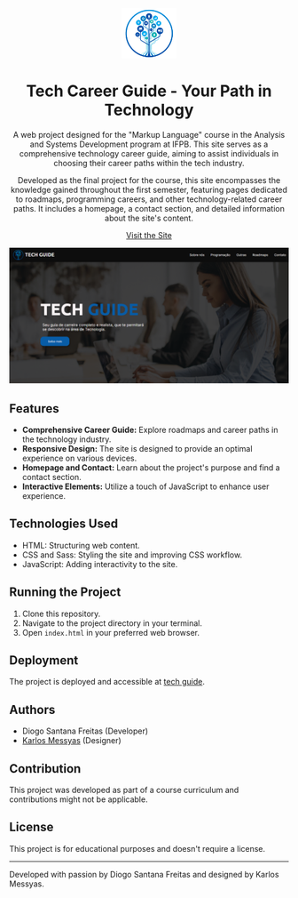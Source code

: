 
<div align="center">
  <img src="/imagens/Logo-tech.png" alt="Tech Career Guide" width="100"/>

  # Tech Career Guide - Your Path in Technology

  A web project designed for the "Markup Language" course in the Analysis and Systems Development program at IFPB. This site serves as a comprehensive technology career guide, aiming to assist individuals in choosing their career paths within the tech industry.

  Developed as the final project for the course, this site encompasses the knowledge gained throughout the first semester, featuring pages dedicated to roadmaps, programming careers, and other technology-related career paths. It includes a homepage, a contact section, and detailed information about the site's content.

  [Visit the Site](https://dxxiogo.github.io/tech_guide/)

  <img src="imagens/print.png" alt="">
</div>

## Features

- **Comprehensive Career Guide:** Explore roadmaps and career paths in the technology industry.
- **Responsive Design:** The site is designed to provide an optimal experience on various devices.
- **Homepage and Contact:** Learn about the project's purpose and find a contact section.
- **Interactive Elements:** Utilize a touch of JavaScript to enhance user experience.

## Technologies Used

- HTML: Structuring web content.
- CSS and Sass: Styling the site and improving CSS workflow.
- JavaScript: Adding interactivity to the site.
  
## Running the Project

1. Clone this repository.
2. Navigate to the project directory in your terminal.
3. Open `index.html` in your preferred web browser.

## Deployment

The project is deployed and accessible at [tech guide](https://dxxiogo.github.io/tech_guide/).

## Authors

- Diogo Santana Freitas (Developer)
- [Karlos Messyas](https://github.com/KarlosMessyas) (Designer)

## Contribution

This project was developed as part of a course curriculum and contributions might not be applicable.

## License

This project is for educational purposes and doesn't require a license.

---

Developed with passion by Diogo Santana Freitas and designed by Karlos Messyas.

